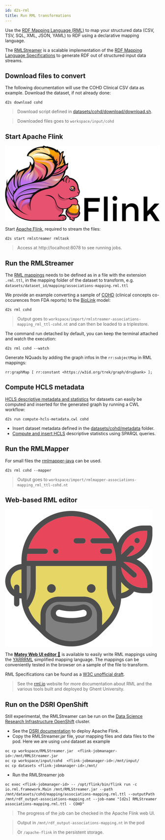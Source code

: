 ```yaml
---
id: d2s-rml
title: Run RML transformations
---
```


Use the [RDF Mapping Language (RML)](https://rml.io/) to map your structured data (CSV, TSV, SQL, XML, JSON, YAML) to RDF using a declarative mapping language. 

The [RMLStreamer](/docs/services-utilities#rmlstreamer) is a scalable implementation of the [RDF Mapping Language Specifications](https://rml.io/specs/rml/) to generate RDF out of structured input data streams.

## Download files to convert

The following documentation will use the COHD Clinical CSV data as example. Download the dataset, if not already done:

```shell
d2s download cohd
```

> Download script defined in [datasets/cohd/download/download.sh](https://github.com/MaastrichtU-IDS/d2s-transform-template/blob/master/datasets/cohd/download/download.sh).

> Downloaded files goes to `workspace/input/cohd`

## Start Apache Flink

[![Apache Flink](/img/flink-logo.png)](https://flink.apache.org/)

Start [Apache Flink](https://flink.apache.org/), required to stream the files:

```shell
d2s start rmlstreamer rmltask
```

> Access at http://localhost:8078 to see running jobs.

## Run the RMLStreamer

The [RML mappings](https://rml.io/specs/rml/) needs to be defined as in a file with the extension `.rml.ttl`, in the mapping folder of the dataset to transform, e.g. `datasets/dataset_id/mapping/associations-mapping.rml.ttl`

We provide an example converting a sample of [COHD](https://github.com/MaastrichtU-IDS/d2s-transform-template/blob/master/datasets/cohd/mapping/associations-mapping.rml.ttl) (clinical concepts co-occurences from FDA reports) to the [BioLink](https://biolink.github.io/biolink-model/docs/) model:

```shell
d2s rml cohd
```

> Output goes to `workspace/import/rmlstreamer-associations-mapping_rml_ttl-cohd.nt` and can then be loaded to a triplestore.

The command run detached by default, you can keep the terminal attached and watch the execution:

```shell
d2s rml cohd --watch
```

Generate NQuads by adding the graph infos in the `rr:subjectMap` in RML mappings:

```turtle
rr:graphMap [ rr:constant <https://w3id.org/trek/graph/drugbank> ];
```

## Compute HCLS metadata

[HCLS descriptive metadata and statistics](https://www.w3.org/TR/hcls-dataset/) for datasets can easily be computed and inserted for the generated graph by running a CWL workflow:

```shell
d2s run compute-hcls-metadata.cwl cohd
```

* Insert dataset metadata defined in the [datasets/cohd/metadata](https://github.com/MaastrichtU-IDS/d2s-transform-template/tree/master/datasets/cohd/metadata) folder.
* [Compute and insert HCLS](https://github.com/MaastrichtU-IDS/d2s-scripts-repository/tree/master/sparql/compute-hcls-stats) descriptive statistics using SPARQL queries.

## Run the RMLMapper

For small files the [rmlmapper-java](https://github.com/RMLio/rmlmapper-java/) can be used.

```shell
d2s rml cohd --mapper
```

> Output goes to `workspace/import/rmlmapper-associations-mapping_rml_ttl-cohd.nt`

## Web-based RML editor

[![](/img/yarrrml-logo.png)](https://rml.io/yarrrml/matey/#edit)

The **[Matey Web UI editor 🦜](https://rml.io/yarrrml/matey/#edit)** is available to easily write RML mappings using the [YARRRML](https://rml.io/yarrrml/) simplified mapping language. The mappings can be conveniently tested in the browser on a sample of the file to transform.

RML Specifications can be found as a [W3C unofficial draft](https://rml.io/specs/rml/).

> See the [rml.io](https://rml.io/) website for more documentation about RML and the various tools built and deployed by Ghent University.

## Run on the DSRI OpenShift

Still experimental, the RMLStreamer can be run on the [Data Science Research Infrastructure OpenShift](https://maastrichtu-ids.github.io/dsri-documentation/) cluster.

* See the [DSRI documentation](https://maastrichtu-ids.github.io/dsri-documentation/docs/deploy-services#apache-flink) to deploy Apache Flink.
* Copy the RMLStreamer.jar file, your mapping files and data files to the pod. Here we are using `cohd` dataset as example

```shell
oc cp workspace/RMLStreamer.jar  <flink-jobmanager-id>:/mnt/RMLStreamer.jar
oc cp workspace/input/cohd  <flink-jobmanager-id>:/mnt/input/
oc cp datasets <flink-jobmanager-id>:/mnt/
```

* Run the RMLStreamer job

```shell
oc exec <flink-jobmanager-id> -- /opt/flink/bin/flink run -c io.rml.framework.Main /mnt/RMLStreamer.jar --path /mnt/datasets/cohd/mapping/associations-mapping.rml.ttl --outputPath /mnt/rdf_output-associations-mapping.nt --job-name "[d2s] RMLStreamer associations-mapping.rml.ttl - COHD"
```

> The progress of the job can be checked in the Apache Flink web UI.

> Output in `/mnt/rdf_output-associations-mapping.nt` in the pod
>
> Or `/apache-flink` in the persistent storage.